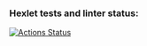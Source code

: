 ### Hexlet tests and linter status:
[![Actions Status](https://github.com/NiceBruce/java-project-72/workflows/hexlet-check/badge.svg)](https://github.com/NiceBruce/java-project-72/actions)